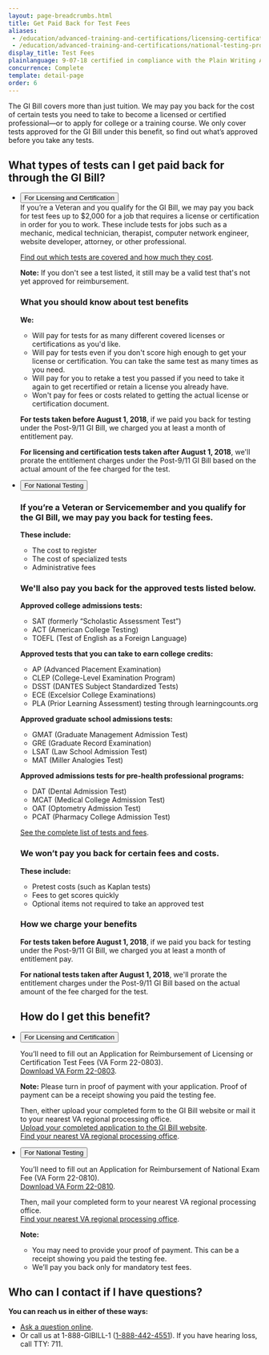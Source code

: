 ```yaml
---
layout: page-breadcrumbs.html
title: Get Paid Back for Test Fees
aliases:
 - /education/advanced-training-and-certifications/licensing-certification/
 - /education/advanced-training-and-certifications/national-testing-program/
display_title: Test Fees
plainlanguage: 9-07-18 certified in compliance with the Plain Writing Act
concurrence: Complete
template: detail-page
order: 6
---
```


The GI Bill covers more than just tuition. We may pay you back for the cost of certain tests you need to take to become a licensed or certified professional—or to apply for college or a training course. We only cover tests approved for the GI Bill under this benefit, so find out what’s approved before you take any tests.


<span id="ways-to-file"></span>

## What types of tests can I get paid back for through the GI Bill?

<ul class="usa-accordion">
<li>
<button class="usa-button-unstyled usa-accordion-button" aria-controls="licensing-certification-kinds-of-benefits">For Licensing and Certification</button>
  
<div id="licensing-certification-kinds-of-benefits" class="usa-accordion-content">
If you’re a Veteran and you qualify for the GI Bill, we may pay you back for test fees up to $2,000 for a job that requires a license or certification in order for you to work. These include tests for jobs such as a mechanic, medical technician, therapist, computer network engineer, website developer, attorney, or other professional.<br>
 
[Find out which tests are covered and how much they cost](https://inquiry.vba.va.gov/weamspub/buildSearchCountryLCCriteria.do). <br>

**Note:** If you don't see a test listed, it still may be a valid test that's not yet approved for reimbursement.

### What you should know about test benefits

**We:**

- Will pay for tests for as many different covered licenses or certifications as you'd like.
- Will pay for tests even if you don't score high enough to get your license or certification. You can take the same test as many times as you need.
- Will pay for you to retake a test you passed if you need to take it again to get recertified or retain a license you already have.
- Won't pay for fees or costs related to getting the actual license or certification document.

**For tests taken before August 1, 2018**, if we paid you back for testing under the Post-9/11 GI Bill, we charged you at least a month of entitlement pay. 

**For licensing and certification tests taken after August 1, 2018**, we'll prorate the entitlement charges under the Post-9/11 GI Bill based on the actual amount of the fee charged for the test.
</div>
</li>

<li>
<button class="usa-button-unstyled usa-accordion-button" aria-controls="national-testing-kinds-of-benefits">For National Testing</button>
  
<div id="national-testing-kinds-of-benefits" class="usa-accordion-content">
  
### If you’re a Veteran or Servicemember and you qualify for the GI Bill, we may pay you back for testing fees.

**These include:**

- The cost to register
- The cost of specialized tests
- Administrative fees <br>

### We'll also pay you back for the approved tests listed below.

**Approved college admissions tests:**

- SAT (formerly “Scholastic Assessment Test”)
- ACT (American College Testing)
- TOEFL (Test of English as a Foreign Language)

**Approved tests that you can take to earn college credits:**

- AP (Advanced Placement Examination)
- CLEP (College-Level Examination Program)
- DSST (DANTES Subject Standardized Tests)
- ECE (Excelsior College Examinations)
- PLA (Prior Learning Assessment) testing through learningcounts.org

**Approved graduate school admissions tests:**

- GMAT (Graduate Management Admission Test)
- GRE (Graduate Record Examination)
- LSAT (Law School Admission Test)
- MAT (Miller Analogies Test)

**Approved admissions tests for pre-health professional programs:**

- DAT (Dental Admission Test)
- MCAT (Medical College Admission Test)
- OAT (Optometry Admission Test)
- PCAT (Pharmacy College Admission Test)

[See the complete list of tests and fees](https://inquiry.vba.va.gov/weamspub/buildSearchNE.do).

### We won’t pay you back for certain fees and costs.

**These include:**

- Pretest costs (such as Kaplan tests)
- Fees to get scores quickly
- Optional items not required to take an approved test

### How we charge your benefits

**For tests taken before August 1, 2018**, if we paid you back for testing under the Post-9/11 GI Bill, we charged you at least a month of entitlement pay. 

**For national tests taken after August 1, 2018**, we'll prorate the entitlement charges under the Post-9/11 GI Bill based on the actual amount of the fee charged for the test.

</div>
</li>

## How do I get this benefit?

<li>
<button class="usa-button-unstyled usa-accordion-button" aria-controls="licensing-certification-get-benefits">For Licensing and Certification</button>
  
<div id="licensing-certification-get-benefits" class="usa-accordion-content">  
  
You’ll need to fill out an Application for Reimbursement of Licensing or Certification Test Fees (VA Form 22-0803). <br>
[Download VA Form 22-0803](https://www.vba.va.gov/pubs/forms/VBA-22-0803-ARE.pdf). 

**Note:** Please turn in proof of payment with your application. Proof of payment can be a receipt showing you paid the testing fee.

Then, either upload your completed form to the GI Bill website or mail it to your nearest VA regional processing office. <br>
[Upload your completed application to the GI Bill website](https://gibill.custhelp.va.gov/app/utils/login_form/).<br>
[Find your nearest VA regional processing office](https://www.benefits.va.gov/gibill/regional_processing.asp).
</div>
</li>

<li>
<button class="usa-button-unstyled usa-accordion-button" aria-controls="national-testing-get-benefits">For National Testing</button>

<div id="national-testing-get-benefits" class="usa-accordion-content">

You’ll need to fill out an Application for Reimbursement of National Exam Fee (VA Form 22-0810). <br>
[Download VA Form 22-0810](https://www.vba.va.gov/pubs/forms/VBA-22-0810-ARE.pdf).

Then, mail your completed form to your nearest VA regional processing office. <br>
[Find your nearest VA regional processing office](https://www.benefits.va.gov/gibill/regional_processing.asp).


**Note:**
- You may need to provide your proof of payment. This can be a receipt showing you paid the testing fee.
- We’ll pay you back only for mandatory test fees.

</div>
</li>
</ul>

## Who can I contact if I have questions?

**You can reach us in either of these ways:**

- [Ask a question online](https://gibill.custhelp.va.gov/app/home?_ga=2.104850562.308050883.1542048286-1173244138.1525894550).
- Or call us at 1-888-GIBILL-1 (<a href="tel:+1phonenumber">1-888-442-4551</a>). If you have hearing loss, call TTY: 711.
